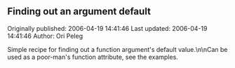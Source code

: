 ## Finding out an argument default 
Originally published: 2006-04-19 14:41:46 
Last updated: 2006-04-19 14:41:46 
Author: Ori Peleg 
 
Simple recipe for finding out a function argument's default value.\n\nCan be used as a poor-man's function attribute, see the examples.